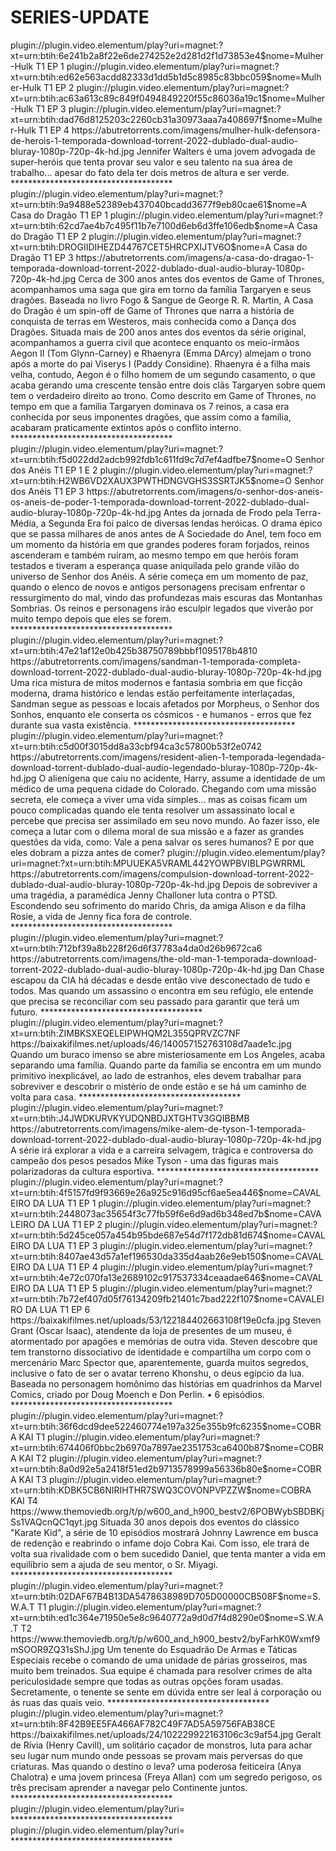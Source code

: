 # SERIES-UPDATE


<item>
<title>[COLOR silver][B] Mulher-Hulk - Defensora de Heróis [/COLOR][/B][COLOR BLUE]  FULL HD  [B][/COLOR][/B]</title>
<link>plugin://plugin.video.elementum/play?uri=magnet:?xt=urn:btih:6e241b2a8f22e6de274252e2d281d2f1d73853e4$nome=Mulher-Hulk T1 EP 1</link>
<link>plugin://plugin.video.elementum/play?uri=magnet:?xt=urn:btih:ed62e563acdd82333d1dd5b1d5c8985c83bbc059$nome=Mulher-Hulk T1 EP 2</link>
<link>plugin://plugin.video.elementum/play?uri=magnet:?xt=urn:btih:ac63a613c89c849f0494849220f55c86036a19c1$nome=Mulher-Hulk T1 EP 3</link>
<link>plugin://plugin.video.elementum/play?uri=magnet:?xt=urn:btih:dad76d8125203c2260cb31a30973aaa7a408697f$nome=Mulher-Hulk T1 EP 4</link>
<thumbnail>https://abutretorrents.com/imagens/mulher-hulk-defensora-de-herois-1-temporada-download-torrent-2022-dublado-dual-audio-bluray-1080p-720p-4k-hd.jpg</thumbnail>
<fanart></fanart>
<info>Jennifer Walters é uma jovem advogada de super-heróis que tenta provar seu valor e seu talento na sua área de trabalho... apesar do fato dela ter dois metros de altura e ser verde.</info>
</item> 
*************************************


<item>
<title>[COLOR silver][B] A Casa do Dragão  [/COLOR][/B][COLOR BLUE]  FULL HD  [B][/COLOR][/B]</title>
<link>plugin://plugin.video.elementum/play?uri=magnet:?xt=urn:btih:9a9488e52389eb437040bcadd3677f9eb80cae61$nome=A Casa do Dragão T1 EP 1</link>
<link>plugin://plugin.video.elementum/play?uri=magnet:?xt=urn:btih:62cd7ae4b7c495f11b7e7100d6eb6d3ffe106edb$nome=A Casa do Dragão T1 EP 2</link>
<link>plugin://plugin.video.elementum/play?uri=magnet:?xt=urn:btih:DROGIIDIHEZD44767CET5HRCPXIJTV6O$nome=A Casa do Dragão T1 EP 3</link>
<thumbnail>https://abutretorrents.com/imagens/a-casa-do-dragao-1-temporada-download-torrent-2022-dublado-dual-audio-bluray-1080p-720p-4k-hd.jpg</thumbnail>
<fanart></fanart>
<info> Cerca de 300 anos antes dos eventos de Game of Thrones, acompanhamos uma saga que gira em torno da família Targaryen e seus dragões. Baseada no livro Fogo & Sangue de George R. R. Martin, A Casa do Dragão é um spin-off de Game of Thrones que narra a história de conquista de terras em Westeros, mais conhecida como a Dança dos Dragões. Situada mais de 200 anos antes dos eventos da série original, acompanhamos a guerra civil que acontece enquanto os meio-irmãos Aegon II (Tom Glynn-Carney) e Rhaenyra (Emma DArcy) almejam o trono após a morte do pai Viserys I (Paddy Considine). Rhaenyra é a filha mais velha, contudo, Aegon é o filho homem de um segundo casamento, o que acaba gerando uma crescente tensão entre dois clãs Targaryen sobre quem tem o verdadeiro direito ao trono. Como descrito em Game of Thrones, no tempo em que a família Targaryen dominava os 7 reinos, a casa era conhecida por seus imponentes dragões, que assim como a família, acabaram praticamente extintos após o conflito interno.</info>
</item> 
*************************************


<item>
<title>[COLOR silver][B] O Senhor dos Anéis [/COLOR][/B][COLOR BLUE]  FULL HD  [B][/COLOR][/B]</title>
<link>plugin://plugin.video.elementum/play?uri=magnet:?xt=urn:btih:f5d022dd2adcb992fdb1c611fd9c7d7ef4adfbe7$nome=O Senhor dos Anéis T1 EP 1 E 2</link>
<link>plugin://plugin.video.elementum/play?uri=magnet:?xt=urn:btih:H2WB6VD2XAUX3PWTHDNGVGHS3SSRTJK5$nome=O Senhor dos Anéis T1 EP 3</link>
<thumbnail>https://abutretorrents.com/imagens/o-senhor-dos-aneis-os-aneis-de-poder-1-temporada-download-torrent-2022-dublado-dual-audio-bluray-1080p-720p-4k-hd.jpg</thumbnail>
<fanart></fanart>
<info>Antes da jornada de Frodo pela Terra-Média, a Segunda Era foi palco de diversas lendas heróicas. O drama épico que se passa milhares de anos antes de A Sociedade do Anel, tem foco em um momento da história em que grandes poderes foram forjados, reinos ascenderam e também ruíram, ao mesmo tempo em que heróis foram testados e tiveram a esperança quase aniquilada pelo grande vilão do universo de Senhor dos Anéis. A série começa em um momento de paz, quando o elenco de novos e antigos personagens precisam enfrentar o ressurgimento do mal, vindo das profundezas mais escuras das Montanhas Sombrias. Os reinos e personagens irão esculpir legados que viverão por muito tempo depois que eles se forem.</info>
</item> 
*************************************

<item>
<title>[COLOR silver][B] Sandman [/COLOR][/B][COLOR BLUE]  FULL HD  [B][/COLOR][/B]</title>
<link>plugin://plugin.video.elementum/play?uri=magnet:?xt=urn:btih:47e21af12e0b425b38750789bbbf1095178b4810</link>
<thumbnail>https://abutretorrents.com/imagens/sandman-1-temporada-completa-download-torrent-2022-dublado-dual-audio-bluray-1080p-720p-4k-hd.jpg</thumbnail>
<fanart></fanart>
<info> Uma rica mistura de mitos modernos e fantasia sombria em que ficção moderna, drama histórico e lendas estão perfeitamente interlaçadas, Sandman segue as pessoas e locais afetados por Morpheus, o Senhor dos Sonhos, enquanto ele conserta os cósmicos - e humanos - erros que fez durante sua vasta existência.</info>
</item> 
*************************************


<item>
<title>[COLOR silver][B] Resident Alien - 1ª TEMPORADA LEGENDADO [/COLOR][/B][COLOR BLUE]  FULL HD  [B][/COLOR][/B]</title>
<link>plugin://plugin.video.elementum/play?uri=magnet:?xt=urn:btih:c5d00f3015dd8a33cbf94ca3c57800b53f2e0742</link>
<thumbnail>https://abutretorrents.com/imagens/resident-alien-1-temporada-legendada-download-torrent-dublado-dual-audio-legendado-bluray-1080p-720p-4k-hd.jpg</thumbnail>
<fanart></fanart>
<info>O alienígena que caiu no acidente, Harry, assume a identidade de um médico de uma pequena cidade do Colorado. Chegando com uma missão secreta, ele começa a viver uma vida simples... mas as coisas ficam um pouco complicadas quando ele tenta resolver um assassinato local e percebe que precisa ser assimilado em seu novo mundo. Ao fazer isso, ele começa a lutar com o dilema moral de sua missão e a fazer as grandes questões da vida, como: Vale a pena salvar os seres humanos? E por que eles dobram a pizza antes de comer?</info>
</item> 



<item>
<title>[COLOR silver][B] Compulsion [/COLOR][/B][COLOR BLUE]  FULL HD  [B][/COLOR][/B]</title>
<link>plugin://plugin.video.elementum/play?uri=magnet:?xt=urn:btih:MPUUEKA5VRAML442YOWPBVIBLPGWRRML</link>
<thumbnail>https://abutretorrents.com/imagens/compulsion-download-torrent-2022-dublado-dual-audio-bluray-1080p-720p-4k-hd.jpg</thumbnail>
<fanart></fanart>
<info> Depois de sobreviver a uma tragédia, a paramédica Jenny Challoner luta contra o PTSD. Escondendo seu sofrimento do marido Chris, da amiga Alison e da filha Rosie, a vida de Jenny fica fora de controle.</info>
</item> 
*************************************


<item>
<title>[COLOR silver][B] The Old Man [/COLOR][/B][COLOR BLUE]  FULL HD  [B][/COLOR][/B]</title>
<link>plugin://plugin.video.elementum/play?uri=magnet:?xt=urn:btih:712bf39a8b228f26d6f37783a4da0d26b9672ca6</link>
<thumbnail>https://abutretorrents.com/imagens/the-old-man-1-temporada-download-torrent-2022-dublado-dual-audio-bluray-1080p-720p-4k-hd.jpg</thumbnail>
<fanart></fanart>
<info>Dan Chase escapou da CIA há décadas e desde então vive desconectado de tudo e todos. Mas quando um assassino o encontra em seu refúgio, ele entende que precisa se reconciliar com seu passado para garantir que terá um futuro.</info>
</item> 
*************************************


<item>
<title>[COLOR silver][B] LA BREA - A TERRA PERDIDA [/COLOR][/B][COLOR BLUE]  FULL HD  [B][/COLOR][/B]</title>
<link>plugin://plugin.video.elementum/play?uri=magnet:?xt=urn:btih:ZIMBKSXEQELEIPWHQM2L355QPRVZC7NF</link>
<thumbnail>https://baixakifilmes.net/uploads/46/140057152763108d7aade1c.jpg</thumbnail>
<fanart></fanart>
<info>Quando um buraco imenso se abre misteriosamente em Los Angeles, acaba separando uma família. Quando parte da família se encontra em um mundo primitivo inexplicável, ao lado de estranhos, eles devem trabalhar para sobreviver e descobrir o mistério de onde estão e se há um caminho de volta para casa.</info>
</item> 
*************************************


<item>
<title>[COLOR silver][B] Mike - Além de Tyson  [/COLOR][/B][COLOR BLUE]  FULL HD  [B][/COLOR][/B]</title>
<link>plugin://plugin.video.elementum/play?uri=magnet:?xt=urn:btih:J4JWDKURVKYUDQNBDJXTGHTV3GQIBBMB</link>
<thumbnail>https://abutretorrents.com/imagens/mike-alem-de-tyson-1-temporada-download-torrent-2022-dublado-dual-audio-bluray-1080p-720p-4k-hd.jpg</thumbnail>
<fanart></fanart>
<info> A série irá explorar a vida e a carreira selvagem, trágica e controversa do campeão dos pesos pesados ​​Mike Tyson - uma das figuras mais polarizadoras da cultura esportiva.</info>
</item> 
*************************************

<item>
<title>[COLOR silver][B] CAVALEIRO DA LUA [/COLOR][/B][COLOR BLUE]  FULL HD  [B][/COLOR][/B]</title>
<link>plugin://plugin.video.elementum/play?uri=magnet:?xt=urn:btih:4f5157fd9f93669e26a925c916d95cf6ae5ea446$nome=CAVALEIRO DA LUA T1 EP 1</link>
<link>plugin://plugin.video.elementum/play?uri=magnet:?xt=urn:btih:2448073ac35654f3c77fb59f6e6d9ad6b348ed7b$nome=CAVALEIRO DA LUA T1 EP 2</link>
<link>plugin://plugin.video.elementum/play?uri=magnet:?xt=urn:btih:5d245ce057a454b95bde687e54d7f172db81d674$nome=CAVALEIRO DA LUA T1 EP 3</link>
<link>plugin://plugin.video.elementum/play?uri=magnet:?xt=urn:btih:8407ae43d57a1ef196530da335d4aab26e9eb150$nome=CAVALEIRO DA LUA T1 EP 4</link>
<link>plugin://plugin.video.elementum/play?uri=magnet:?xt=urn:btih:4e72c070fa13e2689102c917537334ceaadae646$nome=CAVALEIRO DA LUA T1 EP 5</link>
<link>plugin://plugin.video.elementum/play?uri=magnet:?xt=urn:btih:7b72ef407d05f76134209fb21401c7bad222f107$nome=CAVALEIRO DA LUA T1 EP 6</link>
<thumbnail>https://baixakifilmes.net/uploads/53/122184402663108f19e0cfa.jpg</thumbnail>
<fanart></fanart>
<info>Steven Grant (Oscar Isaac), atendente da loja de presentes de um museu, é atormentado por apagões e memórias de outra vida. Steven descobre que tem transtorno dissociativo de identidade e compartilha um corpo com o mercenário Marc Spector que, aparentemente, guarda muitos segredos, inclusive o fato de ser o avatar terreno Khonshu, o deus egípcio da lua. Baseada no personagem homônimo das histórias em quadrinhos da Marvel Comics, criado por Doug Moench e Don Perlin. • 6 episódios.</info>
</item> 
*************************************

<item>
<title>[COLOR silver][B] COBRA KAI 1° ATE 4° TEMPORADA [/COLOR][/B][COLOR BLUE]  FULL HD  [B][/COLOR][/B]</title>
<link>plugin://plugin.video.elementum/play?uri=magnet:?xt=urn:btih:36f6dcd9dee522460774e197a325e355b9fc6235$nome=COBRA KAI T1</link>
<link>plugin://plugin.video.elementum/play?uri=magnet:?xt=urn:btih:674406f0bbc2b6970a7897ae2351753ca6400b87$nome=COBRA KAI T2</link>
<link>plugin://plugin.video.elementum/play?uri=magnet:?xt=urn:btih:8a0d92e5a2418f51ed2b9713578999a56336b80e$nome=COBRA KAI T3</link>
<link>plugin://plugin.video.elementum/play?uri=magnet:?xt=urn:btih:KDBK5CB6NIRIHTHR7SWQ3COVONPVPZZW$nome=COBRA KAI T4</link>
<thumbnail>https://www.themoviedb.org/t/p/w600_and_h900_bestv2/6POBWybSBDBKjSs1VAQcnQC1qyt.jpg</thumbnail>
<fanart></fanart>
<info>Situada 30 anos depois dos eventos do clássico "Karate Kid", a série de 10 episódios mostrará Johnny Lawrence em busca de redenção e reabrindo o infame dojo Cobra Kai. Com isso, ele trará de volta sua rivalidade com o bem sucedido Daniel, que tenta manter a vida em equilíbrio sem a ajuda de seu mentor, o Sr. Miyagi.</info>
</item> 
*************************************

<item>
<title>[COLOR silver][B] S.W.A.T 1° E 2° TEMPORADA [/COLOR][/B][COLOR BLUE]  FULL HD  [B][/COLOR][/B]</title>
<link>plugin://plugin.video.elementum/play?uri=magnet:?xt=urn:btih:02DAF67B4B13DA5478638989D705D00000CB508F$nome=S.W.A.T T1</link>
<link>plugin://plugin.video.elementum/play?uri=magnet:?xt=urn:btih:ed1c364e71950e5e8c9640772a9d0d7f4d8290e0$nome=S.W.A.T T2</link>
<thumbnail>https://www.themoviedb.org/t/p/w600_and_h900_bestv2/byFarhK0Wxmf9mSOOR9ZQ31sShJ.jpg</thumbnail>
<fanart></fanart>
<info>Um tenente do Esquadrão De Armas e Táticas Especiais recebe o comando de uma unidade de párias grosseiros, mas muito bem treinados. Sua equipe é chamada para resolver crimes de alta periculosidade sempre que todas as outras opções foram usadas. Secretamente, o tenente se sente em dúvida entre ser leal á corporação ou ás ruas das quais veio.</info>
</item> 
*************************************

<item>
<title>[COLOR silver][B] The Witcher 1° TEMPORADA [/COLOR][/B][COLOR BLUE]  FULL HD  [B][/COLOR][/B]</title>
<link>plugin://plugin.video.elementum/play?uri=magnet:?xt=urn:btih:8F42B9EE5FA466AF782C49F7AD5A59756FAB38CE</link>
<thumbnail>https://baixakifilmes.net/uploads/24/102229922163106c3c9af54.jpg</thumbnail>
<fanart></fanart>
<info>Geralt de Rívia (Henry Cavill), um solitário caçador de monstros, luta para achar seu lugar num mundo onde pessoas se provam mais perversas do que criaturas. Mas quando o destino o leva? uma poderosa feiticeira (Anya Chalotra) e uma jovem princesa (Freya Allan) com um segredo perigoso, os três precisam aprender a navegar pelo Continente juntos.</info>
</item> 
*************************************

<item>
<title>[COLOR silver][B]  [/COLOR][/B][COLOR BLUE]  FULL HD  [B][/COLOR][/B]</title>
<link>plugin://plugin.video.elementum/play?uri=</link>
<thumbnail></thumbnail>
<fanart></fanart>
<info></info>
</item> 
*************************************

<item>
<title>[COLOR silver][B]  [/COLOR][/B][COLOR BLUE]  FULL HD  [B][/COLOR][/B]</title>
<link>plugin://plugin.video.elementum/play?uri=</link>
<thumbnail></thumbnail>
<fanart></fanart>
<info></info>
</item> 
*************************************

